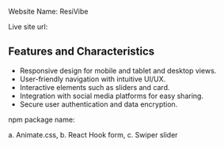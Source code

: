 Website Name: 
ResiVibe

Live site url:


## Features and Characteristics
- Responsive design for mobile and tablet and desktop views.
- User-friendly navigation with intuitive UI/UX.
- Interactive elements such as sliders and card.
- Integration with social media platforms for easy sharing.
- Secure user authentication and data encryption.

npm package name:

a. Animate.css,
b. React Hook form,
c. Swiper slider

